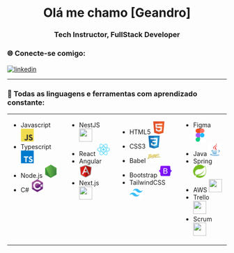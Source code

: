 <h1 align="center">Olá me chamo [Geandro]</h1>
<h3 align="center">Tech Instructor, FullStack Developer</h3>

### 🌐 Conecte-se comigo:
<p align="left">
<a href="https://www.linkedin.com/in/geandro-araújo" target="blank"><img align="center" src="https://raw.githubusercontent.com/rahuldkjain/github-profile-readme-generator/master/src/images/icons/Social/linked-in-alt.svg" alt="linkedin" height="30" width="40" /></a>
</p>

---

### 🧰 Todas as linguagens e ferramentas com aprendizado constante:
<table>
  <tr>
    <td valign="top">
      <ul>
        <li>Javascript <img src="https://raw.githubusercontent.com/devicons/devicon/master/icons/javascript/javascript-original.svg" width="30" height="30"/></li>
        <li>Typescript <img src="https://raw.githubusercontent.com/devicons/devicon/master/icons/typescript/typescript-original.svg" width="30" height="30"/></li>
        <li>Node.js <img src="https://raw.githubusercontent.com/devicons/devicon/master/icons/nodejs/nodejs-original.svg" width="30" height="30"/></li>
        <li>C# <img src="https://raw.githubusercontent.com/devicons/devicon/master/icons/csharp/csharp-original.svg" width="30" height="30"/></li>
      </ul>
    </td>
    <td valign="top">
      <ul>
        <li>NestJS <img src="https://www.vectorlogo.zone/logos/nestjs/nestjs-icon.svg" width="30" height="30"/></li>
        <li>React <img src="https://raw.githubusercontent.com/devicons/devicon/master/icons/react/react-original.svg" width="30" height="30"/></li>
        <li>Angular <img src="https://raw.githubusercontent.com/devicons/devicon/master/icons/angularjs/angularjs-original.svg" width="30" height="30"/></li>
        <li>Next.js <img src="https://cdn.worldvectorlogo.com/logos/nextjs-2.svg" width="30" height="30"/></li>
      </ul>
    </td>
    <td valign="top">
      <ul>
        <li>HTML5 <img src="https://raw.githubusercontent.com/devicons/devicon/master/icons/html5/html5-original.svg" width="30" height="30"/></li>
        <li>CSS3 <img src="https://raw.githubusercontent.com/devicons/devicon/master/icons/css3/css3-original.svg" width="30" height="30"/></li>
        <li>Babel <img src="https://raw.githubusercontent.com/devicons/devicon/master/icons/babel/babel-original.svg" width="30" height="30"/></li>
        <li>Bootstrap <img src="https://raw.githubusercontent.com/devicons/devicon/master/icons/bootstrap/bootstrap-original.svg" width="30" height="30"/></li>
        <li>TailwindCSS <img src="https://raw.githubusercontent.com/devicons/devicon/master/icons/tailwindcss/tailwindcss-original.svg" width="30" height="30"/></li>
      </ul>
    </td>
    <td valign="top">
      <ul>
        <li>Figma <img src="https://raw.githubusercontent.com/devicons/devicon/master/icons/figma/figma-original.svg" width="30" height="30"/></li>
        <li>Java <img src="https://raw.githubusercontent.com/devicons/devicon/master/icons/java/java-original.svg" width="30" height="30"/></li>
        <li>Spring <img src="https://raw.githubusercontent.com/devicons/devicon/master/icons/spring/spring-original.svg" width="30" height="30"/></li>
        <li>AWS <img src="https://www.vectorlogo.zone/logos/amazon_aws/amazon_aws-icon.svg" width="30" height="30"/></li>
        <li>Trello <img src="https://cdn.worldvectorlogo.com/logos/trello.svg" width="30" height="30"/></li>
        <li>Scrum <img src="https://cdn.worldvectorlogo.com/logos/scrum-1.svg" width="30" height="30"/></li>
      </ul>
    </td>
  </tr>
</table>

</table>


